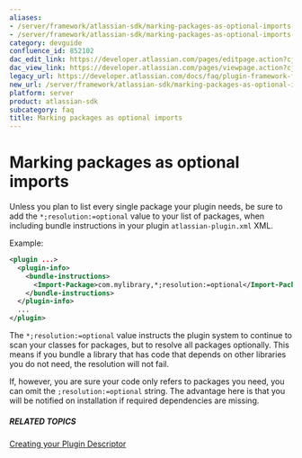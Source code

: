 ```yaml
---
aliases:
- /server/framework/atlassian-sdk/marking-packages-as-optional-imports-852102.html
- /server/framework/atlassian-sdk/marking-packages-as-optional-imports-852102.md
category: devguide
confluence_id: 852102
dac_edit_link: https://developer.atlassian.com/pages/editpage.action?cjm=wozere&pageId=852102
dac_view_link: https://developer.atlassian.com/pages/viewpage.action?cjm=wozere&pageId=852102
legacy_url: https://developer.atlassian.com/docs/faq/plugin-framework-faq/marking-packages-as-optional-imports
new_url: /server/framework/atlassian-sdk/marking-packages-as-optional-imports
platform: server
product: atlassian-sdk
subcategory: faq
title: Marking packages as optional imports
---
```

# Marking packages as optional imports

Unless you plan to list every single package your plugin needs, be sure to add the `*;resolution:=optional` value to your list of packages, when including bundle instructions in your plugin `atlassian-plugin.xml` XML.

Example:

``` xml
<plugin ...>
  <plugin-info>
    <bundle-instructions>
      <Import-Package>com.mylibrary,*;resolution:=optional</Import-Package>
    </bundle-instructions>
  </plugin-info>
  ...
</plugin>
```

The `*;resolution:=optional` value instructs the plugin system to continue to scan your classes for packages, but to resolve all packages optionally. This means if you bundle a library that has code that depends on other libraries you do not need, the resolution will not fail.

If, however, you are sure your code only refers to packages you need, you can omit the `;resolution:=optional` string. The advantage here is that you will be notified on installation if required dependencies are missing.

##### RELATED TOPICS

[Creating your Plugin Descriptor](https://developer.atlassian.com/display/PLUGINFRAMEWORK/Creating+your+Plugin+Descriptor)


















































































